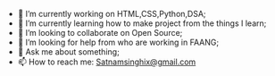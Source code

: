 - 🔭 I’m currently working on HTML,CSS,Python,DSA;
- 🌱 I’m currently learning how to make project from the things I learn;
- 👯 I’m looking to collaborate on Open Source;
- 🤔 I’m looking for help from who are working in FAANG;
- 💬 Ask me about something;
- 📫 How to reach me: Satnamsinghix@gmail.com
